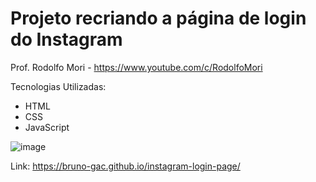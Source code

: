 # Projeto recriando a página de login do Instagram

Prof. Rodolfo Mori - https://www.youtube.com/c/RodolfoMori

Tecnologias Utilizadas:
 - HTML
 - CSS
 - JavaScript
 
 ![image](https://user-images.githubusercontent.com/109121391/189511304-0c97e3dc-49b7-4551-af0f-4d48e5325316.png)
 
 Link: https://bruno-gac.github.io/instagram-login-page/

